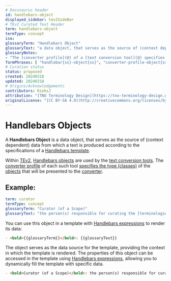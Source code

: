```yaml
---
# Docusaurus header
id: handlebars-object
displayed_sidebar: tev2SideBar
# TEv2 Curated Text Header
term: handlebars-object
termType: concept
isa:
glossaryTerm: "Handlebars Object"
glossaryText: "a data object, that serves as the source of (context dependent) data from which a text is produced according to the specifications of a [Handlebars template](@)."
glossaryNotes:
- "The [converter profile](@) of a [text conversion tool](@) specifies the structure (type) of the data objects that it will pass to its [converters](@)"
formPhrases: [ "handlebar{ss}-object{ss}", "converter-profile-object{ss}" ]
# Curation status
status: proposed
created: 20240318
updated: 20240318
# Origins/Acknowledgements
contributors: RieksJ
attribution: "[TNO Terminology Design](https://tno-terminology-design.github.io/tev2-specifications/docs)"
originalLicense: "[CC BY-SA 4.0](http://creativecommons.org/licenses/by-sa/4.0/?ref=chooser-v1)"
---
```


# Handlebars Objects

A **Handlebars Object** is a data object, that serves as the source of (context dependent) data from which a text is produced according to the specifications of a [Handlebars template](@).

Within [TEv2](@), [Handlebars objects](@) are used by the [text conversion tools](@). The [converter profile](@) of each such tool [specifies the type (classes)](converter-profile#object-spec@) of the [objects](handlebars-object@) that will be presented to the [converter](@).

## Example:

```yaml title="Handlebars object"
term: curator
termType: concept
glossaryTerm: "Curator (of a Scope)"
glossaryText: "the person(s) responsible for curating the [terminologies](@) of that [scope](@)."
```

You can use this object in a template with [Handlebars expressions](https://handlebarsjs.com/guide/expressions.html#basic-usage) to render its data:

```markdown title="Handlebars template"
- <bold>{{glossaryTerm}}</bold>: {{glossaryText}}
```

The object serves as the data source for the template, providing the context in which the template is rendered. The properties of this object can be accessed in the template using [Handlebars expressions](https://handlebarsjs.com/guide/expressions.html#basic-usage), allowing you to dynamically fill the template with specific data.

```markdown title="Result of applying the template to the object"
- <bold>Curator (of a Scope)</bold>: the person(s) responsible for curating the [terminologies](@) of that [scope](@).
```